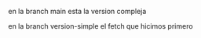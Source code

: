 en la branch main esta la version compleja

en la branch version-simple el fetch que hicimos primero
